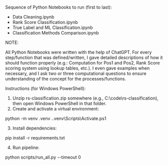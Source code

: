 Sequence of Python Notebooks to run (first to last):

- Data Cleaning.ipynb
- Rank Score Classification.ipynb
- True Label and ML Classification.ipynb
- Classification Methods Comparison.ipynb



NOTE:

All Python Notebooks were written with the help of ChatGPT. For every step/function that was defined/written, I gave detailed descriptions of how it should function properly (e.g.: Computation for Pos1 and Pos2, Rank Score scoring system using lookup tables, etc.). I even gave examples when necessary, and I ask two or three computational questions to ensure understanding of the concept for the processes/functions.



Instructions (for Windows PowerShell):

1. Unzip rs-classification.zip somewhere (e.g., C:\code\rs-classification), then open Windows PowerShell in that folder.
2. Create and activate a virtual environment:

python -m venv .venv
.\.venv\Scripts\Activate.ps1

3. Install dependencies:

pip install -r requirements.txt

4. Run pipeline:

python scripts/run_all.py --timeout 0
